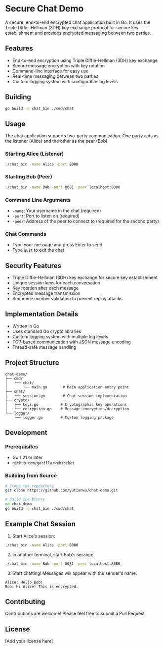 # Secure Chat Demo

A secure, end-to-end encrypted chat application built in Go. It uses the Triple Diffie-Hellman (3DH) key exchange protocol for secure key establishment and provides encrypted messaging between two parties.

## Features

- End-to-end encryption using Triple Diffie-Hellman (3DH) key exchange
- Secure message encryption with key rotation
- Command-line interface for easy use
- Real-time messaging between two parties
- Custom logging system with configurable log levels

## Building

```bash
go build -o chat_bin ./cmd/chat
```

## Usage

The chat application supports two-party communication. One party acts as the listener (Alice) and the other as the peer (Bob).

### Starting Alice (Listener)

```bash
./chat_bin -name Alice -port 8080
```

### Starting Bob (Peer)

```bash
./chat_bin -name Bob -port 8081 -peer localhost:8080
```

### Command Line Arguments

- `-name`: Your username in the chat (required)
- `-port`: Port to listen on (required)
- `-peer`: Address of the peer to connect to (required for the second party)

### Chat Commands

- Type your message and press Enter to send
- Type `quit` to exit the chat

## Security Features

- Triple Diffie-Hellman (3DH) key exchange for secure key establishment
- Unique session keys for each conversation
- Key rotation after each message
- Encrypted message transmission
- Sequence number validation to prevent replay attacks

## Implementation Details

- Written in Go
- Uses standard Go crypto libraries
- Custom logging system with multiple log levels
- TCP-based communication with JSON message encoding
- Thread-safe message handling

## Project Structure

```
chat-demo/
├── cmd/
│   └── chat/
│       └── main.go       # Main application entry point
├── chat/
│   └── session.go        # Chat session implementation
├── crypto/
│   ├── keys.go          # Cryptographic key operations
│   └── encryption.go    # Message encryption/decryption
└── logger/
    └── logger.go        # Custom logging package
```

## Development

### Prerequisites

- Go 1.21 or later
- `github.com/gorilla/websocket`

### Building from Source

```bash
# Clone the repository
git clone https://github.com/yutianwu/chat-demo.git

# Build the binary
cd chat-demo
go build -o chat_bin ./cmd/chat
```

## Example Chat Session

1. Start Alice's session:
```bash
./chat_bin -name Alice -port 8080
```

2. In another terminal, start Bob's session:
```bash
./chat_bin -name Bob -port 8081 -peer localhost:8080
```

3. Start chatting! Messages will appear with the sender's name:
```
Alice: Hello Bob!
Bob: Hi Alice! This is encrypted.
```

## Contributing

Contributions are welcome! Please feel free to submit a Pull Request.

## License

[Add your license here]
